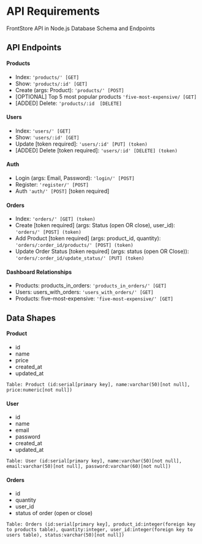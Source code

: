 # API Requirements
FrontStore API in Node.js
Database Schema and Endpoints

## API Endpoints
#### Products
- Index: `'products/' [GET]`
- Show: `'products/:id' [GET]`
- Create (args: Product): `'products/' [POST]`
- [OPTIONAL] Top 5 most popular products `'five-most-expensive/ [GET]`
- [ADDED] Delete: `'products/:id  [DELETE]`

#### Users
- Index: `'users/' [GET]`
- Show: `'users/:id' [GET]`
- Update [token required]: `'users/:id' [PUT] (token)`
- [ADDED] Delete [token required]: `'users/:id' [DELETE] (token)`

#### Auth
- Login (args: Email, Password): `'login/' [POST]`
- Register: `'register/' [POST]`
- Auth `'auth/' [POST]` [token required]

#### Orders
- Index: `'orders/' [GET] (token)`
- Create [token required] (args: Status (open OR close), user_id): `'orders/' [POST] (token)`
- Add Product [token required] (args: product_id, quantity): `'orders/:order_id/products/' [POST] (token)`
- Update Order Status [token required] (args: status (open OR Close)): `'orders/:order_id/update_status/' [PUT] (token)`

#### Dashboard Relationships
- Products: products_in_orders: `'products_in_orders/' [GET]`
- Users: users_with_orders: `'users_with_orders/' [GET]`
- Products: five-most-expensive: `'five-most-expensive/' [GET]`

## Data Shapes
#### Product
- id
- name
- price
- created_at
- updated_at

```
Table: Product (id:serial[primary key], name:varchar(50)[not null], price:numeric[not null])
```
#### User
- id
- name
- email
- password
- created_at
- updated_at

```
Table: User (id:serial[primary key], name:varchar(50)[not null], email:varchar(50)[not null], password:varchar(60)[not null])
```
#### Orders
- id
- quantity
- user_id
- status of order (open or close)

```
Table: Orders (id:serial[primary key], product_id:integer(foreign key to products table), quantity:integer, user_id:integer(foreign key to users table), status:varchar(50)[not null])
```
